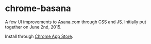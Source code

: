 [Chrome App Store]: https://chrome.google.com/webstore/detail/basana/ckjffnblhehoikeeooajcmofblbcpeph?authuser=1

# chrome-basana
A few UI improvements to Asana.com through CSS and JS. Initially put together on June 2nd, 2015. 

Install through [Chrome App Store].